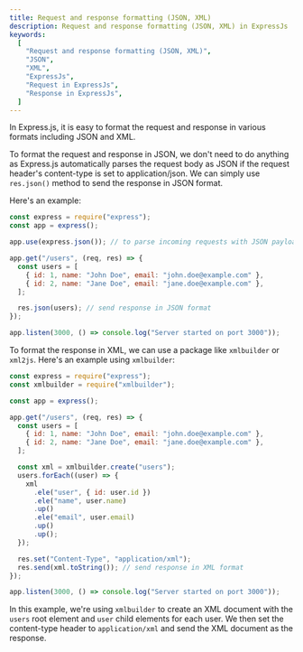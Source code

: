 ```yaml
---
title: Request and response formatting (JSON, XML)
description: Request and response formatting (JSON, XML) in ExpressJs
keywords:
  [
    "Request and response formatting (JSON, XML)",
    "JSON",
    "XML",
    "ExpressJs",
    "Request in ExpressJs",
    "Response in ExpressJs",
  ]
---
```


In Express.js, it is easy to format the request and response in various formats including JSON and XML.

To format the request and response in JSON, we don't need to do anything as Express.js automatically parses the request body as JSON if the request header's content-type is set to application/json. We can simply use `res.json()` method to send the response in JSON format.

Here's an example:

```javascript
const express = require("express");
const app = express();

app.use(express.json()); // to parse incoming requests with JSON payloads

app.get("/users", (req, res) => {
  const users = [
    { id: 1, name: "John Doe", email: "john.doe@example.com" },
    { id: 2, name: "Jane Doe", email: "jane.doe@example.com" },
  ];

  res.json(users); // send response in JSON format
});

app.listen(3000, () => console.log("Server started on port 3000"));
```

To format the response in XML, we can use a package like `xmlbuilder` or `xml2js`. Here's an example using `xmlbuilder`:

```javascript
const express = require("express");
const xmlbuilder = require("xmlbuilder");

const app = express();

app.get("/users", (req, res) => {
  const users = [
    { id: 1, name: "John Doe", email: "john.doe@example.com" },
    { id: 2, name: "Jane Doe", email: "jane.doe@example.com" },
  ];

  const xml = xmlbuilder.create("users");
  users.forEach((user) => {
    xml
      .ele("user", { id: user.id })
      .ele("name", user.name)
      .up()
      .ele("email", user.email)
      .up()
      .up();
  });

  res.set("Content-Type", "application/xml");
  res.send(xml.toString()); // send response in XML format
});

app.listen(3000, () => console.log("Server started on port 3000"));
```

In this example, we're using `xmlbuilder` to create an XML document with the `users` root element and `user` child elements for each user. We then set the content-type header to `application/xml` and send the XML document as the response.
